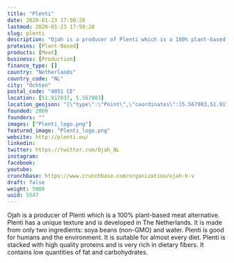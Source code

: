 ```yaml
---
title: "Plenti"
date: 2020-01-23 17:50:28
lastmod: 2020-01-23 17:50:28
slug: plenti
description: "Ojah is a producer of Plenti which is a 100% plant-based meat alternative. Plenti has a unique texture and is developed in The Netherlands. It is made from only two ingredients: soya beans (non-GMO) and water. Plenti is good for humans and the environment. It is suitable for almost every diet. Plenti is stacked with high quality proteins and is very rich in dietary fibers. It contains low quantities of fat and carbohydrates."
proteins: [Plant-Based]
products: [Meat]
business: [Production]
finance_type: []
country: "Netherlands"
country_code: "NL"
city: "Ochten"
postal_code: "4051 CE"
location: [51.917037, 5.567903]
location_geojson: "{\"type\":\"Point\",\"coordinates\":[5.567903,51.917037]}"
founded: 2009
founders: ""
images: ["Plenti_logo.png"]
featured_image: "Plenti_logo.png"
website: http://plenti.eu/
linkedin: 
twitter: https://twitter.com/Ojah_NL
instagram: 
facebook: 
youtube: 
crunchbase: https://www.crunchbase.com/organization/ojah-b-v
draft: false
weight: 5000
uuid: 5547
---
```

Ojah is a producer of Plenti which is a 100% plant-based meat alternative. Plenti has a unique texture and is developed in The Netherlands. It is made from only two ingredients: soya beans (non-GMO) and water. Plenti is good for humans and the environment. It is suitable for almost every diet. Plenti is stacked with high quality proteins and is very rich in dietary fibers. It contains low quantities of fat and carbohydrates.
